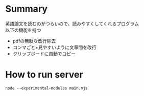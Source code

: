 # Summary  
英語論文を読むのがつらいので、読みやすくしてくれるプログラム  
以下の機能を持つ  
- pdfの無駄な改行除去  
- コンマごと+見やすいように文章間を改行  
- クリップボードに自動でコピー  

# How to run server 
`node --experimental-modules main.mjs`  